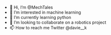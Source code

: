 - 👋 Hi, I’m @MechTales
- 👀 I’m interested in machine learning 
- 🌱 I’m currently learning python 
- 💞️ I’m looking to collaborate on a robotics project 
- 📫 How to reach me Twitter @davie__k

<!---
MechTales/MechTales is a ✨ special ✨ repository because its `README.md` (this file) appears on your GitHub profile.
You can click the Preview link to take a look at your changes.
--->
